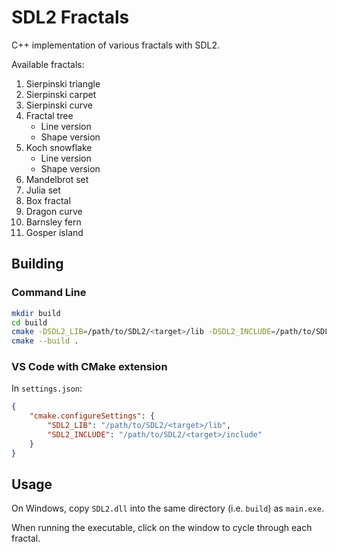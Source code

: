 # SDL2 Fractals

C++ implementation of various fractals with SDL2.

Available fractals:

1. Sierpinski triangle
2. Sierpinski carpet
3. Sierpinski curve
4. Fractal tree
   - Line version
   - Shape version
5. Koch snowflake
   - Line version
   - Shape version
6. Mandelbrot set
7. Julia set
8. Box fractal
9. Dragon curve
10. Barnsley fern
11. Gosper island

## Building

### Command Line

```sh
mkdir build
cd build
cmake -DSDL2_LIB=/path/to/SDL2/<target>/lib -DSDL2_INCLUDE=/path/to/SDL2/<target>/include ..
cmake --build .
```

### VS Code with CMake extension

In `settings.json`:

```json
{
    "cmake.configureSettings": {
        "SDL2_LIB": "/path/to/SDL2/<target>/lib",
        "SDL2_INCLUDE": "/path/to/SDL2/<target>/include"
    }
}
```

## Usage

On Windows, copy `SDL2.dll` into the same directory (i.e. `build`) as `main.exe`.

When running the executable, click on the window to cycle through each fractal.
